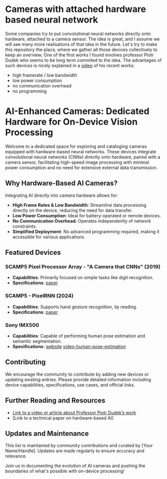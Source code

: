 # Cameras with attached hardware based neural network

Some companies try to put convolutional neural networks directly onto hardware, attached to a camera sensor. The idea is great, and I assume we will see many more realisations of that idea in the future. Let's try to make this repository the place, where we gather all those devices collectively to keep an overview.
One of the first works I found involves professor Piotr Dudek who seems to be long term commited to the idea. The advantages of such devices is nicely explained in a [video](https://www.youtube.com/watch?v=grlIwYMcmG0&t=69s&ab_channel=StanfordComputationalImagingLab) of his recent works:

 - high framerate / low bandwidth
 - low power consumption
 - no communication overhead
 - no programming

# AI-Enhanced Cameras: Dedicated Hardware for On-Device Vision Processing

Welcome to a dedicated space for exploring and cataloging cameras equipped with hardware-based neural networks. These devices integrate convolutional neural networks (CNNs) directly onto hardware, paired with a camera sensor, facilitating high-speed image processing with minimal power consumption and no need for extensive external data transmission.

## Why Hardware-Based AI Cameras?
Integrating AI directly into camera hardware allows for:
- **High Frame Rates & Low Bandwidth**: Streamline data processing directly on the device, reducing the need for data transfer.
- **Low Power Consumption**: Ideal for battery-operated or remote devices.
- **No Communication Overhead**: Operates independently of network constraints.
- **Simplified Deployment**: No advanced programming required, making it accessible for various applications.

## Featured Devices
### SCAMP5 Pixel Processor Array - "A Camera that CNNs" (2019)
- **Capabilities**: Primarily focused on simple tasks like digit recognition.
- **Specifications**: [paper](https://arxiv.org/abs/1909.05647)

### SCAMP5 - PixelRNN (2024)
- **Capabilities**: Supports hand gesture recognition, lip reading.
- **Specifications**: [paper](https://openaccess.thecvf.com/content/CVPR2024/papers/So_PixelRNN_In-pixel_Recurrent_Neural_Networks_for_End-to-end-optimized_Perception_with_Neural_CVPR_2024_paper.pdf)

### Sony IMX500
- **Capabilities**: Capable of performing human pose estimation and semantic segmentation.
- **Specifications**: [website](https://developer.sony.com/imx500) [video-human-pose-estimation](https://www.youtube.com/watch?v=V6ePnGZlFT8&ab_channel=lucanestola)

## Contributing
We encourage the community to contribute by adding new devices or updating existing entries. Please provide detailed information including device capabilities, specifications, use cases, and official links.

## Further Reading and Resources
- [Link to a video or article about Professor Piotr Dudek’s work](https://www.youtube.com/watch?v=grlIwYMcmG0&t=69s&ab_channel=StanfordComputationalImagingLab)
- [Link to a technical paper on hardware-based AI]

## Updates and Maintenance
This list is maintained by community contributions and curated by [Your Name/Handle]. Updates are made regularly to ensure accuracy and relevance.

Join us in documenting the evolution of AI cameras and pushing the boundaries of what's possible with on-device processing!
